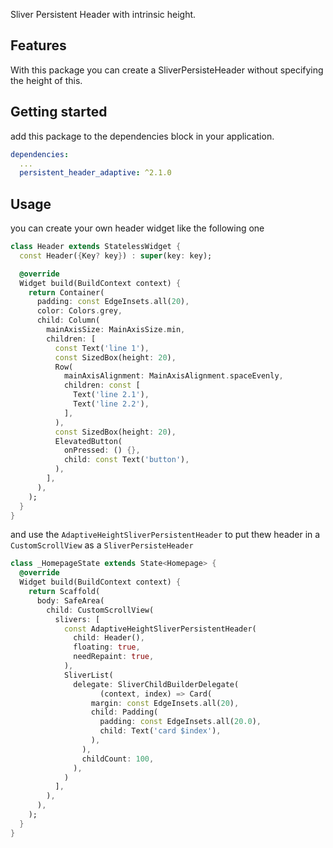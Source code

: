 Sliver Persistent Header with intrinsic height.

## Features

With this package you can create a SliverPersisteHeader without specifying the height of this.

## Getting started

add this package to the dependencies block in your application.

```yaml
dependencies:
  ...
  persistent_header_adaptive: ^2.1.0
```

## Usage

you can create your own header widget like the following one

```dart
class Header extends StatelessWidget {
  const Header({Key? key}) : super(key: key);

  @override
  Widget build(BuildContext context) {
    return Container(
      padding: const EdgeInsets.all(20),
      color: Colors.grey,
      child: Column(
        mainAxisSize: MainAxisSize.min,
        children: [
          const Text('line 1'),
          const SizedBox(height: 20),
          Row(
            mainAxisAlignment: MainAxisAlignment.spaceEvenly,
            children: const [
              Text('line 2.1'),
              Text('line 2.2'),
            ],
          ),
          const SizedBox(height: 20),
          ElevatedButton(
            onPressed: () {},
            child: const Text('button'),
          ),
        ],
      ),
    );
  }
}
```

and use the `AdaptiveHeightSliverPersistentHeader` to put thew header in a `CustomScrollView` as a `SliverPersisteHeader`

```dart
class _HomepageState extends State<Homepage> {
  @override
  Widget build(BuildContext context) {
    return Scaffold(
      body: SafeArea(
        child: CustomScrollView(
          slivers: [
            const AdaptiveHeightSliverPersistentHeader(
              child: Header(),
              floating: true,
              needRepaint: true,
            ),
            SliverList(
              delegate: SliverChildBuilderDelegate(
                    (context, index) => Card(
                  margin: const EdgeInsets.all(20),
                  child: Padding(
                    padding: const EdgeInsets.all(20.0),
                    child: Text('card $index'),
                  ),
                ),
                childCount: 100,
              ),
            )
          ],
        ),
      ),
    );
  }
}
```
